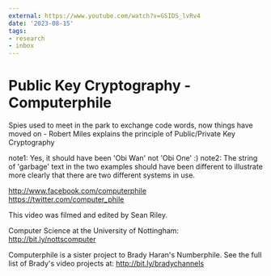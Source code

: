 ```yaml
---
external: https://www.youtube.com/watch?v=GSIDS_lvRv4
date: '2023-08-15'
tags:
- research
- inbox
---
```


# Public Key Cryptography - Computerphile

Spies used to meet in the park to exchange code words, now things have moved on - Robert Miles explains the principle of Public/Private Key Cryptography

note1: Yes, it should have been 'Obi Wan' not 'Obi One' :)
note2: The string of 'garbage' text in the two examples should have been different to illustrate more clearly that there are two different systems in use.

http://www.facebook.com/computerphile
https://twitter.com/computer_phile

This video was filmed and edited by Sean Riley.

Computer Science at the University of Nottingham: http://bit.ly/nottscomputer

Computerphile is a sister project to Brady Haran's Numberphile. See the full list of Brady's video projects at: http://bit.ly/bradychannels
